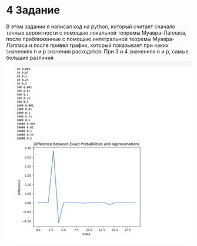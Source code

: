 # 4 Задание
В этом задании я написал код на python, который считает сначало точные вероятности с помощью локальной теоремы Муавра-Лапласа, после приближенные с помощью интегральной теоремы Муавра-Лапласа и после привел график, который показывает при каких значениях n и p значения расходятся. При 3 и 4 значениях n и p, самые большие различия
![Image alt](https://github.com/ArturIuzeev/ProbabilityTheory/blob/main/Lab1/Task4/Schedule.png)
